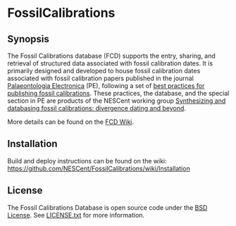 FossilCalibrations
==================

Synopsis
--------

The Fossil Calibrations database (FCD) supports the entry, sharing, and
retrieval of structured data associated with fossil calibration
dates. It is primarily designed and developed to house fossil
calibration dates associated with fossil calibration papers published
in the journal [Palaeontologia Electronica] (PE), following a set of
[best practices for publishing fossil calibrations]. These practices,
the database, and the special section in PE are products of the
NESCent working group [Synthesizing and databasing fossil calibrations:
divergence dating and beyond].

More details can be found on the [FCD Wiki].

Installation
------------

Build and deploy instructions can be found on the wiki:
https://github.com/NESCent/FossilCalibrations/wiki/Installation

License
-------

The Fossil Calibrations Database is open source code under the
[BSD License].  See [LICENSE.txt](LICENSE.txt) for more information.

[Palaeontologia Electronica]: http://palaeo-electronica.org/
[best practices for publishing fossil calibrations]: http://dx.doi.org/10.1093/sysbio/syr107
[Synthesizing and databasing fossil calibrations: divergence dating and beyond]: http://nescent.org/science/awards_summary.php?id=259
[FCD Wiki]: https://github.com/NESCent/FossilCalibrations/wiki
[BSD License]: http://opensource.org/licenses/BSD-2-Clause
